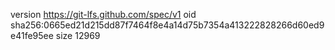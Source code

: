 version https://git-lfs.github.com/spec/v1
oid sha256:0665ed21d215dd87f7464f8e4a14d75b7354a413222828266d60ed9e41fe95ee
size 12969
